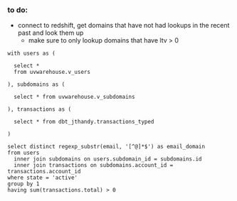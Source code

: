 ### to do: ###

- connect to redshift, get domains that have not had lookups in the recent past and look them up
  - make sure to only lookup domains that have ltv > 0







```
with users as (

  select *
  from uvwarehouse.v_users

), subdomains as (

  select * from uvwarehouse.v_subdomains

), transactions as (

  select * from dbt_jthandy.transactions_typed

)

select distinct regexp_substr(email, '[^@]*$') as email_domain
from users
  inner join subdomains on users.subdomain_id = subdomains.id
  inner join transactions on subdomains.account_id = transactions.account_id
where state = 'active'
group by 1
having sum(transactions.total) > 0
```

